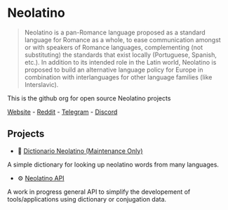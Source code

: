 # Neolatino

> Neolatino is a pan-Romance language proposed as a standard language for Romance as a whole, to ease communication amongst or with speakers of Romance languages, complementing (not substituting) the standards that exist locally (Portuguese, Spanish, etc.). In addition to its intended role in the Latin world, Neolatino is proposed to build an alternative language policy for Europe in combination with interlanguages for other language families (like Interslavic).

This is the github org for open source Neolatino projects

[Website](https://neolatino.eu/) - [Reddit](https://www.reddit.com/r/neolatino/) - [Telegram](https://t.me/joinchat/J3GsHhaquEk9snRgnJF8fQ) - [Discord](https://discord.com/invite/d6rX7DQ9mF)

## Projects

- 📖 [Dictionario Neolatino (Maintenance Only)](https://github.com/neolatino/dictionario)

A simple dictionary for looking up neolatino words from many languages.

- ⚙️ [Neolatino API](https://github.com/neolatino/neolatino-api)

A work in progress general API to simplify the developement of tools/applications using dictionary or conjugation data.
